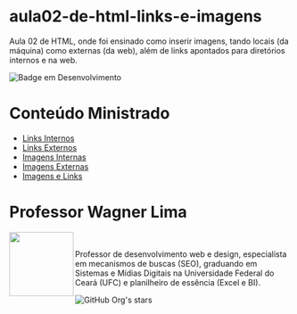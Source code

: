 # aula02-de-html-links-e-imagens
Aula 02 de HTML, onde foi ensinado como inserir imagens, tando locais (da máquina) como externas (da web), além de links apontados para diretórios internos e na web.

![Badge em Desenvolvimento](http://img.shields.io/static/v1?label=STATUS&message=EM%20DESENVOLVIMENTO&color=GREEN&style=for-the-badge)

# Conteúdo Ministrado 

* [Links Internos](#links-internos)
* [Links Externos](#links-externos)
* [Imagens Internas](#imagens-internas)
* [Imagens Externas](#imagens-externas)
* [Imagens e Links](#imagens-e-links)

# Professor Wagner Lima
<img loading="lazy" src="https://avatars.githubusercontent.com/u/80631657?v=4" width=115 align=left>
<br>
<p> Professor de desenvolvimento web e design, especialista em mecanismos de buscas (SEO), graduando em Sistemas e Mídias Digitais na Universidade Federal do Ceará (UFC) e planilheiro de essência (Excel e BI). </p> 

![GitHub Org's stars](https://img.shields.io/github/stars/wagnerlimanet?style=social)
